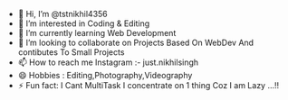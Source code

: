 - 👋 Hi, I’m @tstnikhil4356
- 👀 I’m interested in Coding & Editing
- 🌱 I’m currently learning Web Development
- 💞️ I’m looking to collaborate on Projects Based On WebDev And contibutes To Small Projects 
- 📫 How to reach me Instagram :- just.nikhilsingh
- 😄 Hobbies : Editing,Photography,Videography
- ⚡ Fun fact: I Cant MultiTask I concentrate on 1 thing Coz I am Lazy ...!!

<!---
tstnikhil4356/tstnikhil4356 is a ✨ special ✨ repository because its `README.md` (this file) appears on your GitHub profile.
You can click the Preview link to take a look at your changes.
--->
